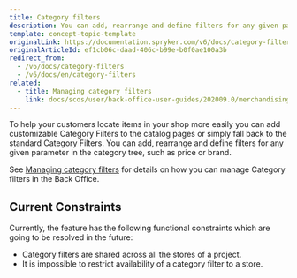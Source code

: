 ```yaml
---
title: Category filters
description: You can add, rearrange and define filters for any given parameter in the category tree, such as price or brand.
template: concept-topic-template
originalLink: https://documentation.spryker.com/v6/docs/category-filters
originalArticleId: ef1cb06c-daad-406c-b99e-b0f0ae100a3b
redirect_from:
  - /v6/docs/category-filters
  - /v6/docs/en/category-filters
related:
  - title: Managing category filters
    link: docs/scos/user/back-office-user-guides/202009.0/merchandising/search-and-filters/managing-category-filters.html
---
```


To help your customers locate items in your shop more easily you can add customizable Category Filters to the catalog pages or simply fall back to the standard Category Filters. You can add, rearrange and define filters for any given parameter in the category tree, such as price or brand.

See [Managing category filters](/docs/scos/user/back-office-user-guides/{{page.version}}/merchandising/search-and-filters/managing-category-filters.html) for details on how you can manage Category filters in the Back Office.

## Current Constraints

Currently, the feature has the following functional constraints which are going to be resolved in the future:

* Category filters are shared across all the stores of a project.
* It is impossible to restrict availability of a category filter to a store.

